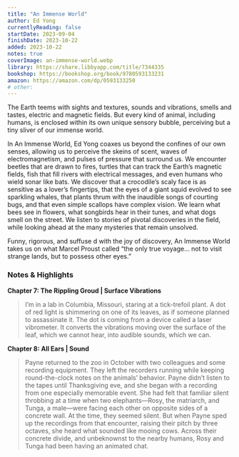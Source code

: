 ```yaml
---
title: "An Immense World"
author: Ed Yong
currentlyReading: false
startDate: 2023-09-04
finishDate: 2023-10-22
added: 2023-10-22
notes: true
coverImage: an-immense-world.webp
library: https://share.libbyapp.com/title/7344335
bookshop: https://bookshop.org/book/9780593133231
amazon: https://amazon.com/dp/0593133250
# other: 
---
```


The Earth teems with sights and textures, sounds and vibrations, smells and tastes, electric and magnetic fields. But every kind of animal, including humans, is enclosed within its own unique sensory bubble, perceiving but a tiny sliver of our immense world.  

In An Immense World, Ed Yong coaxes us beyond the confines of our own senses, allowing us to perceive the skeins of scent, waves of electromagnetism, and pulses of pressure that surround us. We encounter beetles that are drawn to fires, turtles that can track the Earth’s magnetic fields, fish that fill rivers with electrical messages, and even humans who wield sonar like bats. We discover that a crocodile’s scaly face is as sensitive as a lover’s fingertips, that the eyes of a giant squid evolved to see sparkling whales, that plants thrum with the inaudible songs of courting bugs, and that even simple scallops have complex vision. We learn what bees see in flowers, what songbirds hear in their tunes, and what dogs smell on the street. We listen to stories of pivotal discoveries in the field, while looking ahead at the many mysteries that remain unsolved.  

Funny, rigorous, and suffuse d with the joy of discovery, An Immense World takes us on what Marcel Proust called “the only true voyage… not to visit strange lands, but to possess other eyes.”  

### Notes & Highlights
**Chapter 7: The Rippling Groud | Surface Vibrations**
> I’m in a lab in Columbia, Missouri, staring at a tick-trefoil plant. A dot of red light is shimmering on one of its leaves, as if someone planned to assassinate it. The dot is coming from a device called a laser vibrometer. It converts the vibrations moving over the surface of the leaf, which we cannot hear, into audible sounds, which we can.  

**Chapter 8: All Ears | Sound**
> Payne returned to the zoo in October with two colleagues and some recording equipment. They left the recorders running while keeping round-the-clock notes on the animals’ behavior. Payne didn’t listen to the tapes until Thanksgiving eve, and she began with a recording from one especially memorable event. She had felt that familiar silent throbbing at a time when two elephants—Rosy, the matriarch, and Tunga, a male—were facing each other on opposite sides of a concrete wall. At the time, they seemed silent. But when Payne sped up the recordings from that encounter, raising their pitch by three octaves, she heard what sounded like mooing cows. Across their concrete divide, and unbeknownst to the nearby humans, Rosy and Tunga had been having an animated chat.  

